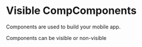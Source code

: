 # Visible CompComponents

Components are used to build your mobile app.

Components can be visible or non-visible

